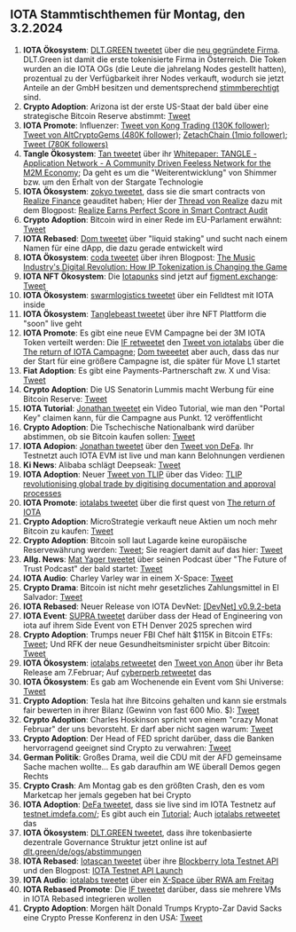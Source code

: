 ## IOTA Stammtischthemen für Montag, den 3.2.2024

1. **IOTA Ökosystem**: [DLT.GREEN tweetet](https://x.com/dlt_green/status/1883915666652340239) über die [neu gegründete Firma](https://dlt.green/en/ogs/information). DLT.Green ist damit die erste tokenisierte Firma in Österreich. Die Token wurden an die IOTA OGs (die Leute die jahrelang Nodes gestellt hatten), prozentual zu der Verfügbarkeit ihrer Nodes verkauft, wodurch sie jetzt Anteile an der GmbH besitzen und dementsprechend [stimmberechtigt](https://dlt.green/en/ogs/stimmverteilung) sind.
2. **Crypto Adoption**: Arizona ist der erste US-Staat der bald über eine strategische Bitcoin Reserve abstimmt: [Tweet](https://x.com/pete_rizzo_/status/1884014716890276258)
3. **IOTA Promote**: Influenzer: [Tweet von Kong Trading (130K follower)](https://x.com/KongBTC/status/1883847674501406970); [Tweet von AltCryptoGems (480K follower)](https://x.com/AltCryptoGems/status/1885070484280152382); [ZetachChain (1mio follower)](https://x.com/zetablockchain/status/1885364957685911815); [Tweet (780K followers)](https://x.com/crypto_birb/status/1886379698436935991)
4. **Tangle Ökosystem**: [Tan tweetet](https://x.com/tan_technology/status/1883812748234285517) über ihr [Whitepaper: TANGLE - Application Network - A Community Driven Feeless Network for the M2M Economy](https://t.co/k3i3l2CJ7Q); Da geht es um die "Weiterentwicklung" von Shimmer bzw. um den Erhalt von der Stargate Technologie
5. **IOTA Ökosystem**: [zokyo tweetet](https://x.com/zokyo_io/status/1884168720567713920), dass sie die smart contracts von [Realize Finance](https://x.com/realizefinance) geauditet haben; Hier der [Thread von Realize](https://x.com/realizefinance/status/1884170788787626349) dazu mit dem Blogpost: [Realize Earns Perfect Score in Smart Contract Audit](https://blog.realizeassets.com/realize-earns-perfect-score-in-smart-contract-audit/)
6. **Crypto Adoption**: Bitcoin wird in einer Rede im EU-Parlament erwähnt: [Tweet](https://x.com/BTC_Archive/status/1883926000347800043)
7. **IOTA Rebased**: [Dom tweetet](https://x.com/DomSchiener/status/1884195233556259327) über "liquid staking" und sucht nach einem Namen für eine dApp, die dazu gerade entwickelt wird
8. **IOTA Ökosystem**: [coda tweetet](https://x.com/coda_digital/status/1883943979479359825) über ihren Blogpost: [The Music Industry's Digital Revolution: How IP Tokenization is Changing the Game](https://www.coda.to/blog/the-music-industrys-digital-revolution-how-ip-tokenization-is-changing-the-game)
9. **IOTA NFT Ökosystem**: Die [Iotapunks](https://x.com/IotaPunks_71) sind jetzt auf [figment.exchange](https://t.co/APbFUa4EtI): [Tweet](https://x.com/figment_nfts/status/1884259076877738195)
10. **IOTA Ökosystem**: [swarmlogistics tweetet](https://x.com/SwarmLogistics/status/1884234602807758850) über ein Felldtest mit IOTA inside
11. **IOTA Ökosystem**: [Tanglebeast tweetet](https://x.com/tanglebeasts/status/1884244725643071605) über ihre NFT Plattform die "soon" live geht
12. **IOTA Promote**: Es gibt eine neue EVM Campagne bei der 3M IOTA Token verteilt werden: Die [IF retweetet](https://x.com/iota/status/1884340248320123135) den [Tweet von iotalabs](https://x.com/iotalabs_/status/1884293673988333583) über die [The return of IOTA Campagne](https://guild.xyz/iota/the-return-of-iota); [Dom tweeetet](https://x.com/DomSchiener/status/1884304874059489563) aber auch, dass das nur der Start für eine größere Campagne ist, die später für Move L1 startet
13. **Fiat Adoption**: Es gibt eine Payments-Partnerschaft zw. X und Visa: [Tweet](https://x.com/Cointelegraph/status/1884280631225385317)
14. **Crypto Adoption**: Die US Senatorin Lummis macht Werbung für eine Bitcoin Reserve: [Tweet](https://x.com/Cointelegraph/status/1884300583357628598)
15. **IOTA Tutorial**: [Jonathan tweetet](https://x.com/3clipsep/status/1884525159324742062) ein Video Tutorial, wie man den "Portal Key" claimen kann, für die Campagne aus Punkt. 12 veröffentlicht
16. **Crypto Adoption**: Die Tschechische Nationalbank wird darüber abstimmen, ob sie Bitcoin kaufen sollen: [Tweet](https://x.com/blocktrainer/status/1884530305182093336)
17. **IOTA Adopion**: [Jonathan tweetet](https://x.com/3clipsep/status/1884557095950794917) über den [Tweet von DeFa](https://x.com/defaprimitive/status/1884485861259034670). Ihr Testnetzt auch IOTA EVM ist live und man kann Belohnungen verdienen
18. **Ki News**: Alibaba schlägt Deepseak: [Tweet](https://x.com/E_Boeminghaus/status/1884352905374818433)
19. **IOTA Adoption**: Neuer [Tweet von TLIP](https://x.com/TLIP_io/status/1884612750053417455) über das Video: [TLIP revolutionising global trade by digitising documentation and approval processes](https://www.youtube.com/watch?v=TW3HtMXOzJA)
20. **IOTA Promote**: [iotalabs tweetet](https://x.com/iotalabs_/status/1884979942842130652) über die first quest von [The return of IOTA](https://guild.xyz/iota/the-return-of-iota)
21. **Crypto Adoption**: MicroStrategie verkauft neue Aktien um noch mehr Bitcoin zu kaufen: [Tweet](https://x.com/BTC_Archive/status/1885291246723256643)
22. **Crypto Adoption**: Bitcoin soll laut Lagarde keine europäische Reservewährung werden: [Tweet](https://x.com/BitcoinNewsCom/status/1884986684590490063); Sie reagiert damit auf das hier: [Tweet](https://x.com/BitcoinMagazine/status/1884991862651437510)
23. **Allg. News**: [Mat Yager tweetet](https://x.com/Mat_Yarger/status/1885029436690436147) über seinen Podcast über "The Future of Trust Podcast" der bald startet: [Tweet](https://x.com/_Demia/status/1884859368216162530)
24. **IOTA Audio**: Charley Varley war in einem X-Space: [Tweet](https://x.com/bloomwalletio/status/1885009711482749131)
25. **Crypto Drama**: Bitcoin ist nicht mehr gesetzliches Zahlungsmittel in El Salvador: [Tweet](https://x.com/blocktrainer/status/1884935435689836572)
26. **IOTA Rebased**: Neuer Release von IOTA DevNet: [[DevNet] v0.9.2-beta](https://github.com/iotaledger/iota/releases/tag/v0.9.2-beta)
27. **IOTA Event**: [SUPRA tweetet](https://x.com/SUPRA_Labs/status/1885352212454342739) darüber dass der Head of Engineering von iota auf ihrem Side Event von ETH Denver 2025 sprechen wird
28. **Crypto Adoption**: Trumps neuer FBI Chef hält $115K in Bitcoin ETFs: [Tweet](https://x.com/BTC_Archive/status/1885636728033083569); Und RFK der neue Gesundheitsminister srpicht über Bitcoin: [Tweet](https://x.com/BoldBitcoin/status/1883349257383547385)
29. **IOTA Ökosystem**: [iotalabs retweetet](https://x.com/iotalabs_/status/1886339624726856145) den [Tweet von Anon](https://x.com/HeyAnonai/status/1885706300698333350) über ihr Beta Release am 7.Februar; Auf [cyberperb retweetet](https://x.com/cyberperp/status/1885708633196958052) das
30. **IOTA Ökosystem**: Es gab am Wochenende ein Event vom Shi Universe: [Tweet](https://x.com/Shiuniverse/status/1885605736291459223)
31. **Crypto Adoption**: Tesla hat ihre Bitcoins gehalten und kann sie erstmals fair bewerten in ihrer Bilanz (Gewinn von fast 600 Mio. $): [Tweet](https://x.com/blocktrainer/status/1884900039484461256)
32. **Crypto Adoption**: Charles Hoskinson spricht von einem "crazy Monat Februar" der uns bevorsteht. Er darf aber nicht sagen warum: [Tweet](https://x.com/AbsGMCrypto/status/1885689388991959448)
33. **Crypto Adoption**: Der Head of FED spricht darüber, dass die Banken hervorragend geeignet sind Crypto zu verwahren: [Tweet](https://x.com/WatcherGuru/status/1884699251860553789)
34. **German Politik**: Großes Drama, weil die CDU mit der AFD gemeinsame Sache machen wollte... Es gab daraufhin am WE überall Demos gegen Rechts
35. **Crypto Crash**: Am Montag gab es den größten Crash, den es vom Marketcap her jemals gegeben hat bei Crypto
36. **IOTA Adoption**: [DeFa tweetet](https://x.com/defaprimitive/status/1886327936162156746), dass sie live sind im IOTA Testnetz auf [testnet.imdefa.com/](https://testnet.imdefa.com/); Es gibt auch ein [Tutorial](https://youtu.be/a69_4N1Xxj8); Auch [iotalabs retweetet](https://x.com/iotalabs_/status/1886346389719855449) das
37. **IOTA Ökosystem**: [DLT.GREEN tweetet](https://x.com/dlt_green/status/1885966635283951713), dass ihre tokenbasierte dezentrale Governance Struktur jetzt online ist auf [dlt.green/de/ogs/abstimmungen](https://dlt.green/de/ogs/abstimmungen/1)
38. **IOTA Rebased**: [Iotascan tweetet](https://x.com/iotascan/status/1886388159736680801) über ihre [Blockberry Iota Testnet API](https://docs.blockberry.one/reference/iota-testnet-quickstart) und den Blogpost: [IOTA Testnet API Launch](https://iotascan.com/testnet/news/798)
39. **IOTA Audio**: [iotalabs tweetet](https://x.com/iotalabs_/status/1886414337482342535) über ein [X-Space über RWA am Freitag](https://x.com/i/spaces/1MnxnDwDPoOGO)
40. **IOTA Rebased Promote**: Die [IF tweetet](https://x.com/iota/status/1886414343832555992) darüber, dass sie mehrere VMs in IOTA Rebased integrieren wollen
41. **Crypto Adoption**: Morgen hält Donald Trumps Krypto-Zar David Sacks eine Crypto Presse Konferenz in den USA: [Tweet](https://x.com/BitcoinMagazine/status/1886432755581370432)
